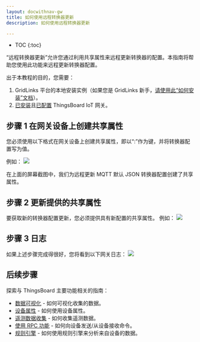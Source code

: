 ```yaml
---
layout: docwithnav-gw
title: 如何使用远程转换器更新
description: 如何使用远程转换器更新

---
```


* TOC
{:toc}

“远程转换器更新”允许您通过利用共享属性来远程更新转换器的配置。本指南将帮助您使用此功能来远程更新转换器配置。

出于本教程的目的，您需要：
1. GridLinks 平台的本地安装实例（如果您是 GridLinks 新手，[请使用此“如何安装”文档](/docs/user-guide/install/installation-options/)）。
2. [已安装](/docs/iot-gateway/installation/)且[已配置](/docs/iot-gateway/configuration/) ThingsBoard IoT 网关。

## 步骤 1 在网关设备上创建共享属性

您必须使用以下格式在网关设备上创建共享属性，即以“<Connector Name>:<Converter Class Name>”作为键，并将转换器配置写为值。

例如：
![](/images/gateway/remote-converter-update-create-shared-attr.png)

在上面的屏幕截图中，我们为远程更新 MQTT 默认 JSON 转换器配置创建了共享属性。

## 步骤 2 更新提供的共享属性

要获取新的转换器配置更新，您必须提供具有新配置的共享属性。
例如：
![](/images/gateway/remote-converter-update-shared-attr.png)

## 步骤 3 日志

如果上述步骤完成得很好，您将看到以下网关日志：
![](/images/gateway/remote-converter-update-logs.png)

## 后续步骤

探索与 ThingsBoard 主要功能相关的指南：

- [数据可视化](/docs/user-guide/visualization/) - 如何可视化收集的数据。
- [设备属性](/docs/user-guide/attributes/) - 如何使用设备属性。
- [遥测数据收集](/docs/user-guide/telemetry/) - 如何收集遥测数据。
- [使用 RPC 功能](/docs/user-guide/rpc/) - 如何向设备发送/从设备接收命令。
- [规则引擎](/docs/user-guide/rule-engine/) - 如何使用规则引擎来分析来自设备的数据。